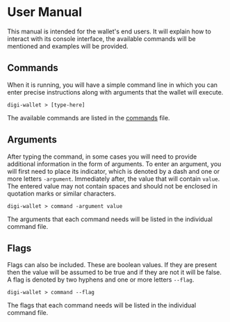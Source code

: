 # User Manual

This manual is intended for the wallet's end users. It will explain how to interact with its console interface, the available commands will be mentioned and examples will be provided.

## Commands

When it is running, you will have a simple command line in which you can enter precise instructions along with arguments that the wallet will execute.

```
digi-wallet > [type-here]
```

The available commands are listed in the [commands](commands.md) file.

## Arguments

After typing the command, in some cases you will need to provide additional information in the form of arguments. To enter an argument, you will first need to place its indicator, which is denoted by a dash and one or more letters `-argument`. Immediately after, the value that will contain `value`. The entered value may not contain spaces and should not be enclosed in quotation marks or similar characters.

```
digi-wallet > command -argument value
```

The arguments that each command needs will be listed in the individual command file.

## Flags

Flags can also be included. These are boolean values. If they are present then the value will be assumed to be true and if they are not it will be false. A flag is denoted by two hyphens and one or more letters `--flag`.

```
digi-wallet > command --flag
```

The flags that each command needs will be listed in the individual command file.
